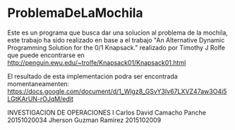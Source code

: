 # ProblemaDeLaMochila
Este es un programa que busca dar una solucion al problema de la mochila, este trabajo ha sido realizado en base a el trabajo "An Alternative Dynamic Programming Solution for the 0/1 Knapsack." realizado por Timothy J Rolfe que puede encontrarse en http://penguin.ewu.edu/~trolfe/Knapsack01/Knapsack01.html

El resultado de esta implementacion podra ser encontrada momentaneamenten:
https://docs.google.com/document/d/1_Wlgz8_GSvY3Iv67LXVZ47aw3O4i5LGtKArUN-rOJqM/edit


INVESTIGACION DE OPERACIONES I
Carlos David Camacho Panche 20151020034
Jherson Guzman Ramirez 2015102009
